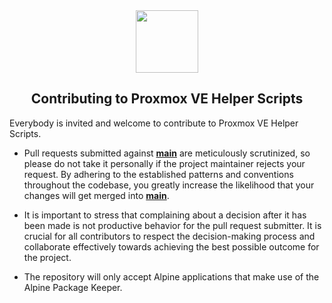 <div align="center">
  <a href="#">
    <img src="https://raw.githubusercontent.com/mxmztsv/Proxmox/main/misc/images/logo.png" height="100px" />
 </a>
</div>
<h2 align="center">Contributing to Proxmox VE Helper Scripts</h2>

Everybody is invited and welcome to contribute to Proxmox VE Helper Scripts. 

- Pull requests submitted against [**main**](https://github.com/mxmztsv/Proxmox/tree/main) are meticulously scrutinized, so please do not take it personally if the project maintainer rejects your request. By adhering to the established patterns and conventions throughout the codebase, you greatly increase the likelihood that your changes will get merged into [**main**](https://github.com/mxmztsv/Proxmox/tree/main).

- It is important to stress that complaining about a decision after it has been made is not productive behavior for the pull request submitter. It is crucial for all contributors to respect the decision-making process and collaborate effectively towards achieving the best possible outcome for the project.

- The repository will only accept Alpine applications that make use of the Alpine Package Keeper.
